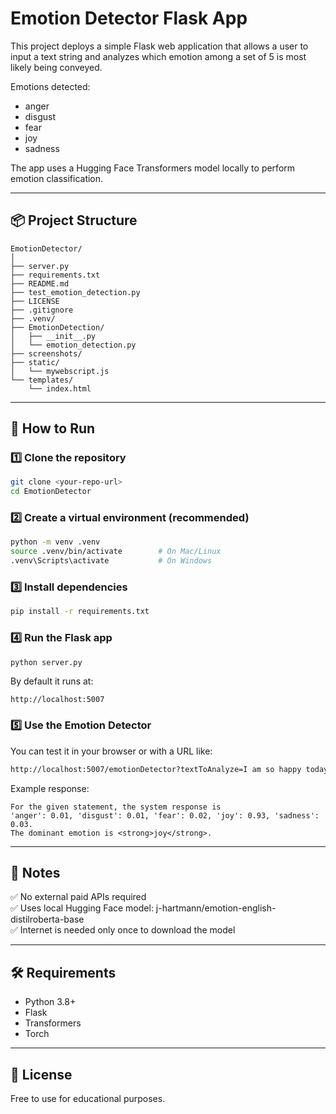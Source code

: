 # Emotion Detector Flask App

This project deploys a simple Flask web application that allows a user to input a text string and analyzes which emotion among a set of 5 is most likely being conveyed.  

Emotions detected:
- anger
- disgust
- fear
- joy
- sadness

The app uses a Hugging Face Transformers model locally to perform emotion classification.

---

## 📦 Project Structure

```
EmotionDetector/
│
├── server.py
├── requirements.txt
├── README.md
├── test_emotion_detection.py
├── LICENSE
├── .gitignore
├── .venv/
├── EmotionDetection/
│   ├── __init__.py
│   └── emotion_detection.py
├── screenshots/
├── static/
│   └── mywebscript.js
└── templates/
    └── index.html
```

---

## 🚀 How to Run

### 1️⃣ Clone the repository

```bash
git clone <your-repo-url>
cd EmotionDetector
```

### 2️⃣ Create a virtual environment (recommended)

```bash
python -m venv .venv
source .venv/bin/activate        # On Mac/Linux
.venv\Scripts\activate           # On Windows
```

### 3️⃣ Install dependencies

```bash
pip install -r requirements.txt
```

### 4️⃣ Run the Flask app

```bash
python server.py
```

By default it runs at:
```
http://localhost:5007
```

### 5️⃣ Use the Emotion Detector

You can test it in your browser or with a URL like:

```bash
http://localhost:5007/emotionDetector?textToAnalyze=I am so happy today!
```

Example response:
```
For the given statement, the system response is
'anger': 0.01, 'disgust': 0.01, 'fear': 0.02, 'joy': 0.93, 'sadness': 0.03.
The dominant emotion is <strong>joy</strong>.
```

---

## 🧭 Notes

✅ No external paid APIs required  
✅ Uses local Hugging Face model: j-hartmann/emotion-english-distilroberta-base  
✅ Internet is needed only once to download the model  

---

## 🛠️ Requirements

- Python 3.8+
- Flask
- Transformers
- Torch

---

## 📜 License

Free to use for educational purposes.